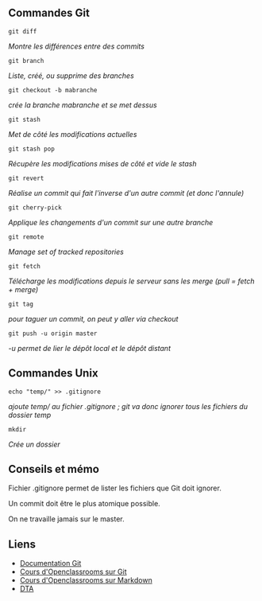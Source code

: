 ## Commandes Git
`git diff `

*Montre les différences entre des commits*

`git branch`

*Liste, créé, ou supprime des branches*

`git checkout -b mabranche`

*crée la branche mabranche et se met dessus*

`git stash`

*Met de côté les modifications actuelles*

`git stash pop`

*Récupère les modifications mises de côté et vide le stash*

`git revert`

*Réalise un commit qui fait l'inverse d'un autre commit (et donc l'annule)*

`git cherry-pick`

*Applique les changements d'un commit sur une autre branche*

`git remote`

*Manage set of tracked repositories*

`git fetch`

*Télécharge les modifications depuis le serveur sans les merge (pull = fetch + merge)*

`git tag`

*pour taguer un commit, on peut y aller via checkout*

`git push -u origin master`

*-u permet de lier le dépôt local et le dépôt distant*

## Commandes Unix
`echo "temp/" >> .gitignore`

*ajoute temp/ au fichier .gitignore ; git va donc ignorer tous les fichiers du dossier temp*

`mkdir`

*Crée un dossier*

## Conseils et mémo
Fichier .gitignore permet de lister les fichiers que Git doit ignorer.

Un commit doit être le plus atomique possible.

On ne travaille jamais sur le master.


## Liens
* [Documentation Git](https://git-scm.com/docs)
* [Cours d'Openclassrooms sur Git ](https://openclassrooms.com/courses/gerer-son-code-avec-git-et-github)
* [Cours d'Openclassrooms sur Markdown](https://openclassrooms.com/courses/redigez-en-markdown)
* [DTA](http://www.dta-ingenierie.fr/)
